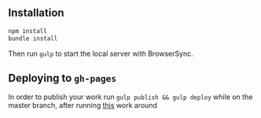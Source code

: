 ## Installation

```bash
npm install
bundle install
```

Then run `gulp` to start the local server with BrowserSync.

## Deploying to `gh-pages`
In order to publish your work run `gulp publish && gulp deploy` while on the master branch, after running [this](https://github.com/shinnn/gulp-gh-pages/issues/116#issuecomment-364959382) work around
